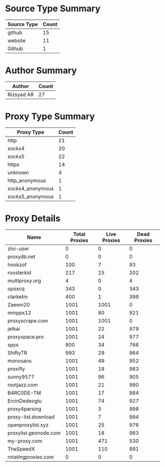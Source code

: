 # Source Type Summary

| Source Type | Count |
|-------------|-------|
| github | 15 |
| website | 11 |
| Github | 1 |


# Author Summary

| Author | Count |
|--------|-------|
| Rizsyad AR | 27 |


# Proxy Type Summary

| Proxy Type | Count |
|------------|-------|
| http | 21 |
| socks4 | 20 |
| socks5 | 22 |
| https | 14 |
| unknown | 4 |
| http_anonymous | 1 |
| socks4_anonymous | 1 |
| socks5_anonymous | 1 |


# Proxy Details

| Name | Total Proxies | Live Proxies | Dead Proxies |
|------|---------------|--------------|---------------|
| zloi-user | 0 | 0 | 0 |
| proxydb.net | 0 | 0 | 0 |
| hookzof | 100 | 7 | 93 |
| roosterkid | 217 | 15 | 202 |
| multiproxy.org | 4 | 0 | 4 |
| opsxcq | 343 | 0 | 343 |
| clarketm | 400 | 1 | 399 |
| Zaeem20 | 1001 | 1001 | 0 |
| mmppx12 | 1001 | 80 | 921 |
| proxyscrape.com | 1001 | 1001 | 0 |
| jetkai | 1001 | 22 | 979 |
| proxyspace.pro | 1001 | 24 | 977 |
| spys | 800 | 34 | 766 |
| ShiftyTR | 993 | 29 | 964 |
| monosans | 1001 | 49 | 952 |
| proxifly | 1001 | 18 | 983 |
| sunny9577 | 1001 | 96 | 905 |
| rootjazz.com | 1001 | 21 | 980 |
| B4RC0DE-TM | 1001 | 17 | 984 |
| ErcinDedeoglu | 1001 | 74 | 927 |
| proxy4parsing | 1001 | 3 | 998 |
| proxy-list.download | 1001 | 7 | 994 |
| openproxylist.xyz | 1001 | 25 | 976 |
| proxylist.geonode.com | 1001 | 18 | 983 |
| my-proxy.com | 1001 | 471 | 530 |
| TheSpeedX | 1001 | 110 | 891 |
| rotatingproxies.com | 0 | 0 | 0 |
